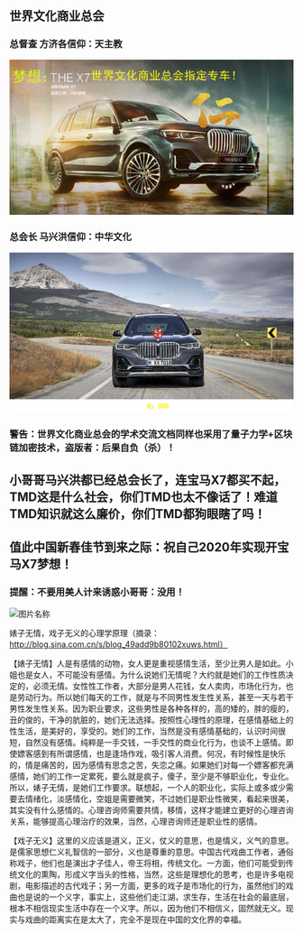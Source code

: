 ##  世界文化商业总会  

### 总督查 方济各信仰：天主教 

![图片名称](https://raw.githubusercontent.com/maxinghong/maxinghong.github.io/master/BMWX7x.jpg)

### 总会长 马兴洪信仰：中华文化

![图片名称](https://raw.githubusercontent.com/maxinghong/maxinghong.github.io/master/BMWX_Me.jpg)


### 警告：世界文化商业总会的学术交流文档同样也采用了量子力学+区块链加密技术，盗版者：后果自负（杀）！

##  小哥哥马兴洪都已经总会长了，连宝马X7都买不起，TMD这是什么社会，你们TMD也太不像话了！难道TMD知识就这么廉价，你们TMD都狗眼瞎了吗！

##  值此中国新春佳节到来之际：祝自己2020年实现开宝马X7梦想！

### 提醒：不要用美人计来诱惑小哥哥：没用！ 
![图片名称](https://timgsa.baidu.com/timg?image&quality=80&size=b9999_10000&sec=1578578408178&di=e1a695cc716505bbb99fbcdcc49aa351&imgtype=0&src=http%3A%2F%2Fd.hiphotos.baidu.com%2Fzhidao%2Fpic%2Fitem%2F9825bc315c6034a89d0d58becf13495409237626.jpg)

婊子无情，戏子无义的心理学原理（摘录：http://blog.sina.com.cn/s/blog_49add9b80102xuws.html）

【婊子无情】人是有感情的动物，女人更是重视感情生活，至少比男人是如此。小姐也是女人，不可能没有感情。为什么说她们无情呢？大约就是她们的工作性质决定的，必须无情。女性性工作者，大部分是男人花钱，女人卖肉，市场化行为，也是劳动行为。所以她们每天的工作，就是与不同男性发生性关系，甚至一天与若干男性发生性关系。因为职业要求，这些男性是各种各样的，高的矮的，胖的瘦的，丑的俊的，干净的肮脏的，她们无法选择。按照性心理性的原理，在感情基础上的性生活，是美好的，享受的。她们的工作，当然是没有感情基础的，认识时间很短，自然没有感情。纯粹是一手交钱，一手交性的商业化行为，也谈不上感情。即使嫖客感到有所谓感情，也是逢场作戏，吸引客人消费。何况，有时候性是快乐的，情是痛苦的，因为感情有思念之苦，失恋之痛。如果她们对每一个嫖客都充满感情，她们的工作一定累死，要么就是疯子，傻子，至少是不够职业化，专业化。所以，婊子无情，是她们工作要求。联想起，一个人的职业化，实际上或多或少需要去情绪化，淡感情化，空姐是需要微笑，不过她们是职业性微笑，看起来很美，其实没有什么感情的。心理咨询师需要共情，移情，这样才能建立更好的心理咨询关系，能够提高心理治疗的效果，当然，心理咨询师还是职业性的感情。

【戏子无义】这里的义应该是道义，正义，仗义的意思，也是情义，义气的意思。是儒家思想仁义礼智信的一部分，义也是尊重的意思。中国古代戏曲工作者，通俗称戏子，他们也是演出才子佳人，帝王将相，传统文化。一方面，他们可能受到传统文化的熏陶，形成义字当头的性格，当然，这些是理想化的思考，也是许多电视剧，电影描述的古代戏子；另一方面，更多的戏子是市场化的行为，虽然他们的戏曲也是说的一个义字，事实上，这些他们走江湖，求生存，生活在社会的最底层，根本不相信现实生活中存在一个义字。所以，因为他们不相信义，固然就无义。现实与戏曲的距离实在是太大了，完全不是现在中国的文化界的幸福。
